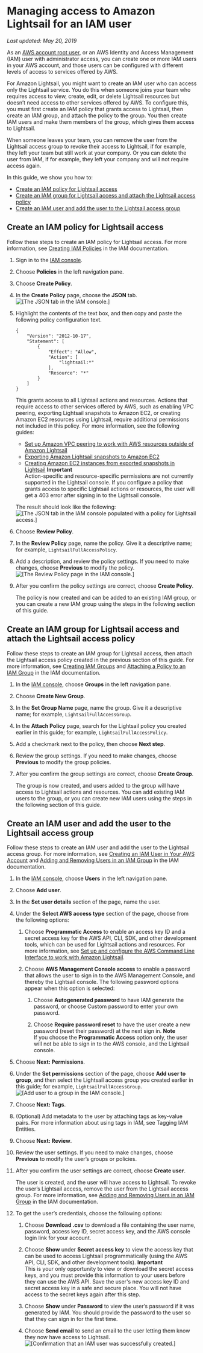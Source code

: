 # Managing access to Amazon Lightsail for an IAM user<a name="amazon-lightsail-managing-access-for-an-iam-user"></a>

 *Last updated: May 20, 2019* 

As an [AWS account root user](https://docs.aws.amazon.com/IAM/latest/UserGuide/id_root-user.html), or an AWS Identity and Access Management \(IAM\) user with administrator access, you can create one or more IAM users in your AWS account, and those users can be configured with different levels of access to services offered by AWS\.

For Amazon Lightsail, you might want to create an IAM user who can access only the Lightsail service\. You do this when someone joins your team who requires access to view, create, edit, or delete Lightsail resources but doesn’t need access to other services offered by AWS\. To configure this, you must first create an IAM policy that grants access to Lightsail, then create an IAM group, and attach the policy to the group\. You then create IAM users and make them members of the group, which gives them access to Lightsail\.

When someone leaves your team, you can remove the user from the Lightsail access group to revoke their access to Lightsail, if for example, they left your team but still work at your company\. Or you can delete the user from IAM, if for example, they left your company and will not require access again\.

In this guide, we show you how to:
+ [Create an IAM policy for Lightsail access](#create-an-iam-policy-for-lightsail-access)
+ [Create an IAM group for Lightsail access and attach the Lightsail access policy](#create-an-iam-group-for-lightsail-access)
+ [Create an IAM user and add the user to the Lightsail access group](#create-an-iam-user-for-lightsail-access)

## Create an IAM policy for Lightsail access<a name="create-an-iam-policy-for-lightsail-access"></a>

Follow these steps to create an IAM policy for Lightsail access\. For more information, see [Creating IAM Policies](https://docs.aws.amazon.com/IAM/latest/UserGuide/access_policies_create.html) in the IAM documentation\.

1. Sign in to the [IAM console](https://console.aws.amazon.com/iam/)\.

1. Choose **Policies** in the left navigation pane\.

1. Choose **Create Policy**\.

1. In the **Create Policy** page, choose the **JSON** tab\.  
![\[The JSON tab in the IAM console.\]](https://d9yljz1nd5001.cloudfront.net/en_us/839d5f6fb9fda85efe16b0c03ccc5f0f/images/amazon-lightsail-iam-policy-json.png)

1. Highlight the contents of the text box, and then copy and paste the following policy configuration text\.

   ```
   {
       "Version": "2012-10-17",
       "Statement": [
           {
               "Effect": "Allow",
               "Action": [
                   "lightsail:*"
               ],
               "Resource": "*"
           }
       ]
   }
   ```

   This grants access to all Lightsail actions and resources\. Actions that require access to other services offered by AWS, such as enabling VPC peering, exporting Lightsail snapshots to Amazon EC2, or creating Amazon EC2 resources using Lightsail, require additional permissions not included in this policy\. For more information, see the following guides:
   + [Set up Amazon VPC peering to work with AWS resources outside of Amazon Lightsail](lightsail-how-to-set-up-vpc-peering-with-aws-resources.md)
   + [Exporting Amazon Lightsail snapshots to Amazon EC2](amazon-lightsail-exporting-snapshots-to-amazon-ec2.md)
   + [Creating Amazon EC2 instances from exported snapshots in Lightsail](amazon-lightsail-creating-ec2-instances-from-exported-snapshots.md)
**Important**  
Action\-specific and resource\-specific permissions are not currently supported in the Lightsail console\. If you configure a policy that grants access to specific Lightsail actions or resources, the user will get a 403 error after signing in to the Lightsail console\.

   The result should look like the following:  
![\[The JSON tab in the IAM console populated with a policy for Lightsail access.\]](https://d9yljz1nd5001.cloudfront.net/en_us/839d5f6fb9fda85efe16b0c03ccc5f0f/images/amazon-lightsail-iam-policy-json-added.png)

1. Choose **Review Policy**\.

1. In the **Review Policy** page, name the policy\. Give it a descriptive name; for example, `LightsailFullAccessPolicy`\.

1. Add a description, and review the policy settings\. If you need to make changes, choose **Previous** to modify the policy\.  
![\[The Review Policy page in the IAM console.\]](https://d9yljz1nd5001.cloudfront.net/en_us/839d5f6fb9fda85efe16b0c03ccc5f0f/images/amazon-lightsail-iam-policy-review.png)

1. After you confirm the policy settings are correct, choose **Create Policy**\.

   The policy is now created and can be added to an existing IAM group, or you can create a new IAM group using the steps in the following section of this guide\.

## Create an IAM group for Lightsail access and attach the Lightsail access policy<a name="create-an-iam-group-for-lightsail-access"></a>

Follow these steps to create an IAM group for Lightsail access, then attach the Lightsail access policy created in the previous section of this guide\. For more information, see [Creating IAM Groups](https://docs.aws.amazon.com/IAM/latest/UserGuide/id_groups_create.html) and [Attaching a Policy to an IAM Group](https://docs.aws.amazon.com/IAM/latest/UserGuide/id_groups_manage_attach-policy.html) in the IAM documentation\.

1. In the [IAM console](https://console.aws.amazon.com/iam/), choose **Groups** in the left navigation pane\.

1. Choose **Create New Group**\.

1. In the **Set Group Name** page, name the group\. Give it a descriptive name; for example, `LightsailFullAccessGroup`\.

1. In the **Attach Policy** page, search for the Lightsail policy you created earlier in this guide; for example, `LightsailFullAccessPolicy`\.

1. Add a checkmark next to the policy, then choose **Next step**\.

1. Review the group settings\. If you need to make changes, choose **Previous** to modify the group policies\.

1. After you confirm the group settings are correct, choose **Create Group**\.

   The group is now created, and users added to the group will have access to Lightsail actions and resources\. You can add existing IAM users to the group, or you can create new IAM users using the steps in the following section of this guide\.

## Create an IAM user and add the user to the Lightsail access group<a name="create-an-iam-user-for-lightsail-access"></a>

Follow these steps to create an IAM user and add the user to the Lightsail access group\. For more information, see [Creating an IAM User in Your AWS Account](https://docs.aws.amazon.com/IAM/latest/UserGuide/id_users_create.html) and [Adding and Removing Users in an IAM Group](https://docs.aws.amazon.com/IAM/latest/UserGuide/id_groups_manage_add-remove-users.html) in the IAM documentation\.

1. In the [IAM console](https://console.aws.amazon.com/iam/), choose **Users** in the left navigation pane\.

1. Choose **Add user**\.

1. In the **Set user details** section of the page, name the user\.

1. Under the **Select AWS access type** section of the page, choose from the following options:

   1. Choose **Programmatic Access** to enable an access key ID and a secret access key for the AWS API, CLI, SDK, and other development tools, which can be used for Lightsail actions and resources\. For more information, see [Set up and configure the AWS Command Line Interface to work with Amazon Lightsail](lightsail-how-to-set-up-and-configure-aws-cli.md)\.

   1. Choose **AWS Management Console access** to enable a password that allows the user to sign in to the AWS Management Console, and thereby the Lightsail console\. The following password options appear when this option is selected:

      1. Choose **Autogenerated password** to have IAM generate the password, or choose Custom password to enter your own password\.

      1. Choose **Require password reset** to have the user create a new password \(reset their password\) at the next sign in\.
**Note**  
If you choose the **Programmatic Access** option only, the user will not be able to sign in to the AWS console, and the Lightsail console\.

1. Choose **Next: Permissions**\.

1. Under the **Set permissions** section of the page, choose **Add user to group**, and then select the Lightsail access group you created earlier in this guide; for example, `LightsailFullAccessGroup`\.  
![\[Add user to a group in the IAM console.\]](https://d9yljz1nd5001.cloudfront.net/en_us/839d5f6fb9fda85efe16b0c03ccc5f0f/images/amazon-lightsail-iam-user-set-permissions.png)

1. Choose **Next: Tags**\.

1. \(Optional\) Add metadata to the user by attaching tags as key\-value pairs\. For more information about using tags in IAM, see Tagging IAM Entities\.

1. Choose **Next: Review**\.

1. Review the user settings\. If you need to make changes, choose **Previous** to modify the user’s groups or policies\.

1. After you confirm the user settings are correct, choose **Create user**\.

   The user is created, and the user will have access to Lightsail\. To revoke the user’s Lightsail access, remove the user from the Lightsail access group\. For more information, see [Adding and Removing Users in an IAM Group](https://docs.aws.amazon.com/IAM/latest/UserGuide/id_groups_manage_add-remove-users.html) in the IAM documentation\.

1. To get the user’s credentials, choose the following options:

   1. Choose **Download \.csv** to download a file containing the user name, password, access key ID, secret access key, and the AWS console login link for your account\.

   1. Choose **Show** under **Secret access key** to view the access key that can be used to access Lightsail programmatically \(using the AWS API, CLI, SDK, and other development tools\)\.
**Important**  
This is your only opportunity to view or download the secret access keys, and you must provide this information to your users before they can use the AWS API\. Save the user's new access key ID and secret access key in a safe and secure place\. You will not have access to the secret keys again after this step\.

   1. Choose **Show** under **Password** to view the user’s password if it was generated by IAM\. You should provide the password to the user so that they can sign in for the first time\.

   1. Choose **Send email** to send an email to the user letting them know they now have access to Lightsail\.  
![\[Confirmation that an IAM user was successfully created.\]](https://d9yljz1nd5001.cloudfront.net/en_us/839d5f6fb9fda85efe16b0c03ccc5f0f/images/amazon-lightsail-iam-user-successfully-created.png)